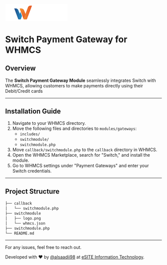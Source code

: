 <img src="./switchmodule/logo.png" alt="Switch Logo" style="width:200px;"/>

# Switch Payment Gateway for WHMCS

## Overview

The **Switch Payment Gateway Module** seamlessly integrates Switch with WHMCS, allowing customers to make payments directly using their Debit/Credit cards

---

## Installation Guide

1. Navigate to your WHMCS directory.
2. Move the following files and directories to `modules/gateways`:
   - `includes/`
   - `switchmodule/`
   - `switchmodule.php`
3. Move `callback/switchmodule.php` to the `callback` directory in WHMCS.
4. Open the WHMCS Marketplace, search for "Switch," and install the module.
5. Go to WHMCS settings under "Payment Gateways" and enter your Switch credentials.

---

## Project Structure

```
├── callback
│   └── switchmodule.php
├── switchmodule
│   ├── logo.png
│   └── whmcs.json
├── switchmodule.php
└── README.md
```

---

For any issues, feel free to reach out.

Developed with ❤️ by [@alsaadii98](https://github.com/alsaadii98) at [eSITE Information Technology](https://esite-iq.com).

